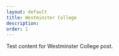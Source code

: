 ```yaml
---
layout: default
title: Westminster College
description:
order: 1
---
```


Test content for Westminster College post.
